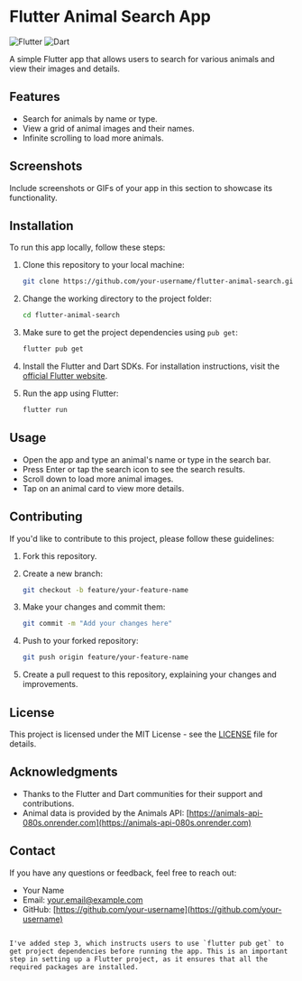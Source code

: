 
# Flutter Animal Search App

![Flutter](https://img.shields.io/badge/Flutter-v2.5-blue.svg)
![Dart](https://img.shields.io/badge/Dart-v2.14-green.svg)

A simple Flutter app that allows users to search for various animals and view their images and details.

## Features

- Search for animals by name or type.
- View a grid of animal images and their names.
- Infinite scrolling to load more animals.

## Screenshots

Include screenshots or GIFs of your app in this section to showcase its functionality.

## Installation

To run this app locally, follow these steps:

1. Clone this repository to your local machine:

   ```bash
   git clone https://github.com/your-username/flutter-animal-search.git
   ```

2. Change the working directory to the project folder:

   ```bash
   cd flutter-animal-search
   ```

3. Make sure to get the project dependencies using `pub get`:

   ```bash
   flutter pub get
   ```

4. Install the Flutter and Dart SDKs. For installation instructions, visit the [official Flutter website](https://flutter.dev/docs/get-started/install).

5. Run the app using Flutter:

   ```bash
   flutter run
   ```

## Usage

- Open the app and type an animal's name or type in the search bar.
- Press Enter or tap the search icon to see the search results.
- Scroll down to load more animal images.
- Tap on an animal card to view more details.

## Contributing

If you'd like to contribute to this project, please follow these guidelines:

1. Fork this repository.

2. Create a new branch:

   ```bash
   git checkout -b feature/your-feature-name
   ```

3. Make your changes and commit them:

   ```bash
   git commit -m "Add your changes here"
   ```

4. Push to your forked repository:

   ```bash
   git push origin feature/your-feature-name
   ```

5. Create a pull request to this repository, explaining your changes and improvements.

## License

This project is licensed under the MIT License - see the [LICENSE](LICENSE) file for details.

## Acknowledgments

- Thanks to the Flutter and Dart communities for their support and contributions.
- Animal data is provided by the Animals API: [https://animals-api-080s.onrender.com](https://animals-api-080s.onrender.com)

## Contact

If you have any questions or feedback, feel free to reach out:

- Your Name
- Email: your.email@example.com
- GitHub: [https://github.com/your-username](https://github.com/your-username)
```

I've added step 3, which instructs users to use `flutter pub get` to get project dependencies before running the app. This is an important step in setting up a Flutter project, as it ensures that all the required packages are installed.
